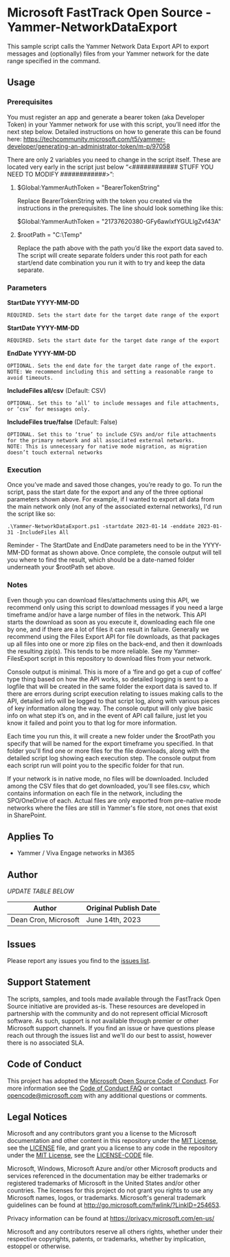 # Microsoft FastTrack Open Source - Yammer-NetworkDataExport

This sample script calls the Yammer Network Data Export API to export messages and (optionally) files from your Yammer network for the date range specified in the command. 

## Usage

### Prerequisites

You must register an app and  generate a bearer token (aka Developer Token) in your Yammer network for use with this script, you’ll need itfor the next step below. Detailed instructions on how to generate this can be found here: https://techcommunity.microsoft.com/t5/yammer-developer/generating-an-administrator-token/m-p/97058

There are only 2 variables you need to change in the script itself. These are located very early in the script just below “<############    STUFF YOU NEED TO MODIFY    ############>”:

1. $Global:YammerAuthToken = "BearerTokenString"

	Replace BearerTokenString with the token you created via the instructions in the prerequisites. The line should look something like this:

	$Global:YammerAuthToken = "21737620380-GFy6awIxfYGULlgZvf43A"

2. $rootPath = "C:\Temp"

	Replace the path above with the path you’d like the export data saved to. The script will create separate folders under this root path for each start/end date combination you run it with to try and keep the data 				separate.
  
### Parameters

**StartDate YYYY-MM-DD**

	REQUIRED. Sets the start date for the target date range of the export

**StartDate YYYY-MM-DD**
	
	REQUIRED. Sets the start date for the target date range of the export
**EndDate YYYY-MM-DD**
	
	OPTIONAL. Sets the end date for the target date range of the export. 
	NOTE: We recommend including this and setting a reasonable range to avoid timeouts.
**IncludeFiles all/csv** (Default: CSV)
	
	OPTIONAL. Set this to ‘all’ to include messages and file attachments, or ‘csv’ for messages only.
**IncludeFiles true/false** (Default: False)
	
	OPTIONAL. Set this to ‘true’ to include CSVs and/or file attachments for the primary network and all associated external networks.
	NOTE: This is unnecessary for native mode migration, as migration doesn’t touch external networks 
  
### Execution
  
Once you’ve made and saved those changes, you’re ready to go. To run the script, pass the start date for the export and any of the three optional parameters shown above. For example, if I wanted to export all data from the main network only (not any of the associated external networks), I'd run the script like so:

	.\Yammer-NetworkDataExport.ps1 -startdate 2023-01-14 -enddate 2023-01-31 -IncludeFiles All

Reminder - The StartDate and EndDate parameters need to be in the YYYY-MM-DD format as shown above. Once complete, the console output will tell you where to find the result, which should be a date-named folder underneath your $rootPath set above.

### Notes

Even though you can download files/attachments using this API, we recommend only using this script to download messages if you need a large timeframe and/or have a large number of files in the network. This API starts the download as soon as you execute it, downloading each file one by one, and if there are a lot of files it can result in failure. Generally we recommend using the Files Export API for file downloads, as that packages up all files into one or more zip files on the back-end, and then it downloads the resulting zip(s). This tends to be more reliable. See my Yammer-FilesExport script in this repository to download files from your network.
  
Console output is minimal. This is more of a ‘fire and go get a cup of coffee’ type thing based on how the API works, so detailed logging is sent to a logfile that will be created in the same folder the export data is saved to. If there are errors during script execution relating to issues making calls to the API, detailed info will be logged to that script log, along with various pieces of key information along the way. The console output will only give basic info on what step it’s on, and in the event of API call failure, just let you know it failed and point you to that log for more information.

Each time you run this, it will create a new folder under the $rootPath you specify that will be named for the export timeframe you specified. In that folder you'll find one or more files for the file downloads, along with the detailed script log showing each execution step. The console output from each script run will point you to the specific folder for that run.

If your network is in native mode, no files will be downloaded. Included among the CSV files that do get downloaded, you'll see files.csv, which contains information on each file in the network, including the SPO/OneDrive of each. Actual files are only exported from pre-native mode networks where the files are still in Yammer's file store, not ones that exist in SharePoint.

## Applies To

- Yammer / Viva Engage networks in M365

## Author

_UPDATE TABLE BELOW_

|Author|Original Publish Date
|----|--------------------------
|Dean Cron, Microsoft|June 14th, 2023|

## Issues

Please report any issues you find to the [issues list](/issues).

## Support Statement

The scripts, samples, and tools made available through the FastTrack Open Source initiative are provided as-is. These resources are developed in partnership with the community and do not represent official Microsoft software. As such, support is not available through premier or other Microsoft support channels. If you find an issue or have questions please reach out through the issues list and we'll do our best to assist, however there is no associated SLA.

## Code of Conduct

This project has adopted the [Microsoft Open Source Code of Conduct](https://opensource.microsoft.com/codeofconduct/).
For more information see the [Code of Conduct FAQ](https://opensource.microsoft.com/codeofconduct/faq/) or
contact [opencode@microsoft.com](mailto:opencode@microsoft.com) with any additional questions or comments.

## Legal Notices

Microsoft and any contributors grant you a license to the Microsoft documentation and other content in this repository under the [MIT License](https://opensource.org/licenses/MIT), see the [LICENSE](LICENSE) file, and grant you a license to any code in the repository under the [MIT License](https://opensource.org/licenses/MIT), see the [LICENSE-CODE](LICENSE-CODE) file.

Microsoft, Windows, Microsoft Azure and/or other Microsoft products and services referenced in the documentation may be either trademarks or registered trademarks of Microsoft in the United States and/or other countries. The licenses for this project do not grant you rights to use any Microsoft names, logos, or trademarks. Microsoft's general trademark guidelines can be found at http://go.microsoft.com/fwlink/?LinkID=254653.

Privacy information can be found at https://privacy.microsoft.com/en-us/

Microsoft and any contributors reserve all others rights, whether under their respective copyrights, patents,
or trademarks, whether by implication, estoppel or otherwise.
